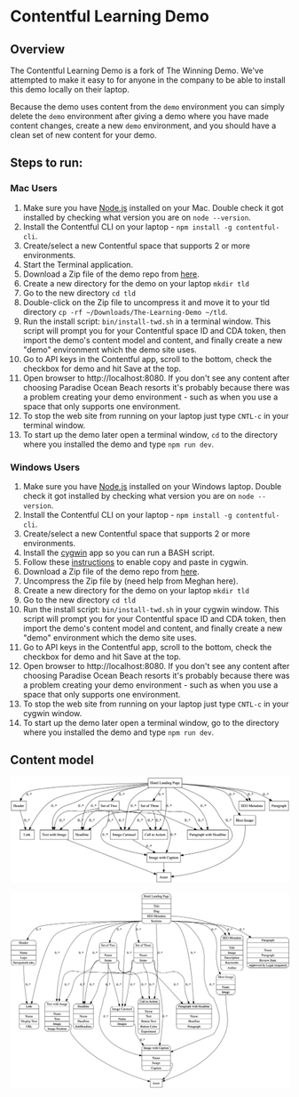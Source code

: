 # Contentful Learning Demo

## Overview

The Contentful Learning Demo is a fork of The Winning Demo. We've attempted to make it easy to for anyone in the company to be able to install this demo locally on their laptop. 

Because the demo uses content from the `demo` environment you can simply delete the `demo` environment after giving a demo where you have made content changes, create a new `demo` environment, and you should have a clean set of new content for your demo.

## Steps to run:

### Mac Users

1. Make sure you have [Node.js](https://blog.teamtreehouse.com/install-node-js-npm-mac) installed on your Mac. Double check it got installed by checking what version you are on `node --version`.
2. Install the Contentful CLI on your laptop - `npm install -g contentful-cli`.
3. Create/select a new Contentful space that supports 2 or more environments.
4. Start the Terminal application.
5. Download a Zip file of the demo repo from [here](https://drive.google.com/open?id=1HuDzmlksLzz4ZQ3tEnL0xRPIDIru-N_U).
6. Create a new directory for the demo on your laptop `mkdir tld`
7. Go to the new directory `cd tld`
8. Double-click on the Zip file to uncompress it and move it to your tld directory `cp -rf ~/Downloads/The-Learning-Demo ~/tld`.
9. Run the install script: `bin/install-twd.sh` in a terminal window. This script will prompt you for your Contentful space ID and CDA token, then import the demo's content model and content, and finally create a new "demo" environment which the demo site uses.
10. Go to API keys in the Contentful app, scroll to the bottom, check the checkbox for demo and hit Save at the top. 
11. Open browser to http://localhost:8080. If you don't see any content after choosing Paradise Ocean Beach resorts it's probably because there was a problem creating your demo environment - such as when you use a space that only supports one environment.
12. To stop the web site from running on your laptop just type `CNTL-c` in your terminal window.
13. To start up the demo later open a terminal window, `cd` to the directory where you installed the demo and type `npm run dev`.

### Windows Users

1. Make sure you have [Node.js](https://blog.teamtreehouse.com/install-node-js-npm-windows) installed on your Windows laptop. Double check it got installed by checking what version you are on `node --version`.
2. Install the Contentful CLI on your laptop - `npm install -g contentful-cli`.
3. Create/select a new Contentful space that supports 2 or more environments.
4. Install the [cygwin](https://cygwin.com/install.html) app so you can run a BASH script.
5. Follow these [instructions](https://www.question-defense.com/2009/04/01/how-to-copy-and-paste-from-the-cygwin-bash-prompt) to enable copy and paste in cygwin.
6. Download a Zip file of the demo repo from [here](https://drive.google.com/open?id=1HuDzmlksLzz4ZQ3tEnL0xRPIDIru-N_U).
7. Uncompress the Zip file by (need help from Meghan here).
8. Create a new directory for the demo on your laptop `mkdir tld`
9. Go to the new directory `cd tld`
10. Run the install script: `bin/install-twd.sh` in your cygwin window. This script will prompt you for your Contentful space ID and CDA token, then import the demo's content model and content, and finally create a new "demo" environment which the demo site uses.
11. Go to API keys in the Contentful app, scroll to the bottom, check the checkbox for demo and hit Save at the top. 
12. Open browser to http://localhost:8080. If you don't see any content after choosing Paradise Ocean Beach resorts it's probably because there was a problem creating your demo environment - such as when you use a space that only supports one environment.
13. To stop the web site from running on your laptop just type `CNTL-c` in your cygwin window.
14. To start up the demo later open a terminal window, go to the directory where you installed the demo and type `npm run dev`.


## Content model

![Content model simple](./winning-demo-content-model-simple.png)

![Content model full](./winning-demo-content-model.png)
